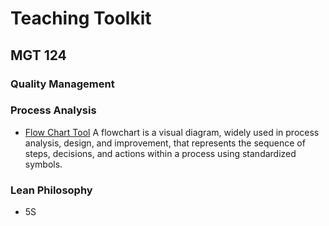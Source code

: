 # Teaching Toolkit

## MGT 124

### Quality Management


### Process Analysis

- <a href="http://wentoday.com/download/csufresno/om/flowchart_tool.html" target="_blank">Flow Chart Tool</a>
A flowchart is a visual diagram, widely used in process analysis, design, and improvement, that represents the sequence of steps, decisions, and actions within a process using standardized symbols.


### Lean Philosophy
- 5S 
